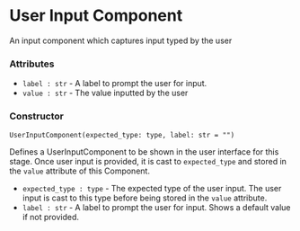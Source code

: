 # User Input Component

An input component which captures input typed by the user

### Attributes
- `label : str` - A label to prompt the user for input.
- `value : str` - The value inputted by the user

### Constructor
`UserInputComponent(expected_type: type, label: str = "")`

Defines a UserInputComponent to be shown in the user interface for this stage. Once user input is provided, it is cast to `expected_type` and stored in the `value` attribute of this Component.

- `expected_type : type` - The expected type of the user input. The user input is cast to this type before being stored in the `value` attribute.
- `label : str` - A label to prompt the user for input. Shows a default value if not provided.